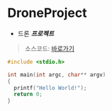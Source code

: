 # DroneProject
* 드론 ***프로젝트***
> 소스코드: [바로가기](https://www.naver.com/)

```c
#include <stdio.h>

int main(int argc, char** argv)
{
  printf("Hello World!");
  return 0;
}
```
